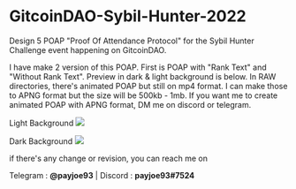 # GitcoinDAO-Sybil-Hunter-2022
Design 5 POAP "Proof Of Attendance Protocol" for the Sybil Hunter Challenge event happening on GitcoinDAO.

I have make 2 version of this POAP. First is POAP with "Rank Text" and "Without Rank Text". Preview in dark & light background is below. In RAW directories, there's animated POAP but still on mp4 format. I can make those to APNG format but the size will be 500kb - 1mb. If you want me to create animated POAP with APNG format, DM me on discord or telegram.


Light Background
<img src="https://i.imgur.com/mhnI2vU.png"/>

Dark Background
<img src="https://i.imgur.com/YxPeacd.png"/>

if there's any change or revision, you can reach me on

Telegram : <b>@payjoe93</b> | Discord : <b>payjoe93#7524</b>
